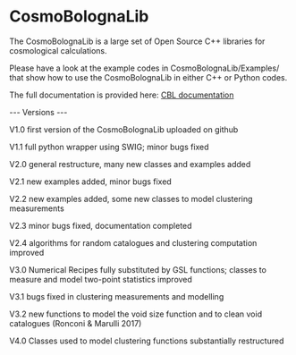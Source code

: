 # CosmoBolognaLib

The CosmoBolognaLib is a large set of Open Source C++ libraries for cosmological calculations.

Please have a look at the example codes in CosmoBolognaLib/Examples/ that show how to use the CosmoBolognaLib in either C++ or Python codes.

The full documentation is provided here:
[CBL documentation](http://apps.difa.unibo.it/files/people/federico.marulli3/CosmoBolognaLib/Doc/html/index.html)

--- Versions ---

V1.0 first version of the CosmoBolognaLib uploaded on github

V1.1 full python wrapper using SWIG; minor bugs fixed

V2.0 general restructure, many new classes and examples added

V2.1 new examples added, minor bugs fixed

V2.2 new examples added, some new classes to model clustering measurements

V2.3 minor bugs fixed, documentation completed

V2.4 algorithms for random catalogues and clustering computation improved

V3.0 Numerical Recipes fully substituted by GSL functions; classes to
     measure and model two-point statistics improved

V3.1 bugs fixed in clustering measurements and modelling

V3.2 new functions to model the void size function and to clean void catalogues (Ronconi & Marulli 2017)

V4.0 Classes used to model clustering functions substantially restructured
